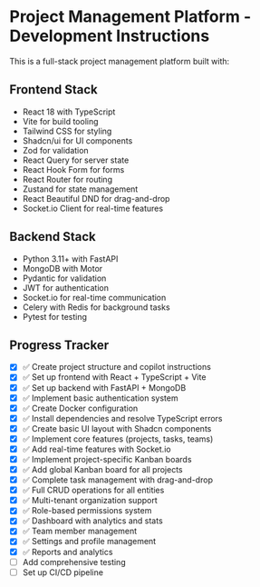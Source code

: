# Project Management Platform - Development Instructions

This is a full-stack project management platform built with:

## Frontend Stack

- React 18 with TypeScript
- Vite for build tooling
- Tailwind CSS for styling
- Shadcn/ui for UI components
- Zod for validation
- React Query for server state
- React Hook Form for forms
- React Router for routing
- Zustand for state management
- React Beautiful DND for drag-and-drop
- Socket.io Client for real-time features

## Backend Stack

- Python 3.11+ with FastAPI
- MongoDB with Motor
- Pydantic for validation
- JWT for authentication
- Socket.io for real-time communication
- Celery with Redis for background tasks
- Pytest for testing

## Progress Tracker

- [x] ✅ Create project structure and copilot instructions
- [x] ✅ Set up frontend with React + TypeScript + Vite
- [x] ✅ Set up backend with FastAPI + MongoDB
- [x] ✅ Implement basic authentication system
- [x] ✅ Create Docker configuration
- [x] ✅ Install dependencies and resolve TypeScript errors
- [x] ✅ Create basic UI layout with Shadcn components
- [x] ✅ Implement core features (projects, tasks, teams)
- [x] ✅ Add real-time features with Socket.io
- [x] ✅ Implement project-specific Kanban boards
- [x] ✅ Add global Kanban board for all projects
- [x] ✅ Complete task management with drag-and-drop
- [x] ✅ Full CRUD operations for all entities
- [x] ✅ Multi-tenant organization support
- [x] ✅ Role-based permissions system
- [x] ✅ Dashboard with analytics and stats
- [x] ✅ Team member management
- [x] ✅ Settings and profile management
- [x] ✅ Reports and analytics
- [ ] Add comprehensive testing
- [ ] Set up CI/CD pipeline

